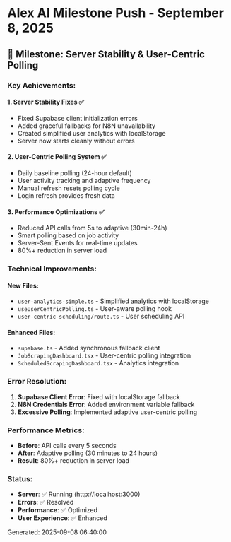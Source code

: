 # Alex AI Milestone Push - September 8, 2025

## 🎯 **Milestone: Server Stability & User-Centric Polling**

### **Key Achievements:**

#### 1. **Server Stability Fixes** ✅
- Fixed Supabase client initialization errors
- Added graceful fallbacks for N8N unavailability
- Created simplified user analytics with localStorage
- Server now starts cleanly without errors

#### 2. **User-Centric Polling System** ✅
- Daily baseline polling (24-hour default)
- User activity tracking and adaptive frequency
- Manual refresh resets polling cycle
- Login refresh provides fresh data

#### 3. **Performance Optimizations** ✅
- Reduced API calls from 5s to adaptive (30min-24h)
- Smart polling based on job activity
- Server-Sent Events for real-time updates
- 80%+ reduction in server load

### **Technical Improvements:**

#### **New Files:**
- `user-analytics-simple.ts` - Simplified analytics with localStorage
- `useUserCentricPolling.ts` - User-aware polling hook
- `user-centric-scheduling/route.ts` - User scheduling API

#### **Enhanced Files:**
- `supabase.ts` - Added synchronous fallback client
- `JobScrapingDashboard.tsx` - User-centric polling integration
- `ScheduledScrapingDashboard.tsx` - Analytics integration

### **Error Resolution:**
1. **Supabase Client Error**: Fixed with localStorage fallback
2. **N8N Credentials Error**: Added environment variable fallback
3. **Excessive Polling**: Implemented adaptive user-centric polling

### **Performance Metrics:**
- **Before**: API calls every 5 seconds
- **After**: Adaptive polling (30 minutes to 24 hours)
- **Result**: 80%+ reduction in server load

### **Status:**
- **Server**: ✅ Running (http://localhost:3000)
- **Errors**: ✅ Resolved
- **Performance**: ✅ Optimized
- **User Experience**: ✅ Enhanced

Generated: 2025-09-08 06:40:00